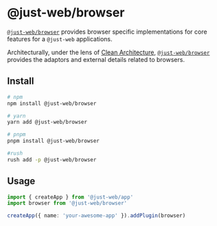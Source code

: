 # @just-web/browser

[`@just-web/browser`] provides browser specific implementations for core features for a `@just-web` applications.

Architecturally, under the lens of [Clean Architecture],
[`@just-web/browser`] provides the adaptors and external details related to browsers.

## Install

```sh
# npm
npm install @just-web/browser

# yarn
yarn add @just-web/browser

# pnpm
pnpm install @just-web/browser

#rush
rush add -p @just-web/browser
```

## Usage

```ts
import { createApp } from '@just-web/app'
import browser from '@just-web/browser'

createApp({ name: 'your-awesome-app' }).addPlugin(browser)
```

[`@just-web/browser`]: https://github.com/justland/just-web/tree/main/plugins/browser
[Clean Architecture]: https://blog.cleancoder.com/uncle-bob/2012/08/13/the-clean-architecture.html
